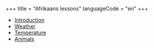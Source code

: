 +++
title = "Afrikaans lessons"
languageCode = "en"
+++

  - [Introduction](/af/Intruction)
  - [Weather](/af/Weather)
  - [Temperature](/af/Temperature)
  - [Animals](/af/Animals)
